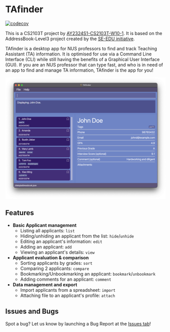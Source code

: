 # TAfinder

[![codecov](https://codecov.io/gh/AY2324S1-CS2103T-W10-1/tp/graph/badge.svg?token=4DBT7T1IUV)](https://codecov.io/gh/AY2324S1-CS2103T-W10-1/tp)

This is a CS2103T project by [AY2324S1-CS2103T-W10-1](https://github.com/AY2324S1-CS2103T-W10-1/tp). It is based on the AddressBook-Level3 project created by the [SE-EDU initiative](https://se-education.org/).

TAfinder is a desktop app for NUS professors to find and track Teaching Assistant (TA) information. It is optimised for use via a Command Line Interface (CLI) while still having the benefits of a Graphical User Interface (GUI). If you are an NUS professor that can type fast, and who is in need of an app to find and manage TA information, TAfinder is the app for you!

![Ui](docs/images/Ui.png)

## Features

- **Basic Applicant management**
    - Listing all applicants: `list`
    - Hiding/unhiding an applicant from the list: `hide`/`unhide`
    - Editing an applicant's information: `edit`
    - Adding an applicant: `add`
    - Viewing an applicant's details: `view`
- **Applicant evaluation & comparison**
  - Sorting applicants by grades: `sort`
  - Comparing 2 applicants: `compare`
  - Bookmarking/Unbookmarking an applicant: `bookmark`/`unbookmark`
  - Adding comments for an applicant: `comment`
- **Data management and export**
  - Import applicants from a spreadsheet: `import`
  - Attaching file to an applicant's profile: `attach`

## Issues and Bugs

Spot a bug? Let us know by launching a Bug Report at the [Issues tab](https://github.com/AY2324S1-CS2103T-W10-1/tp/issues)!
